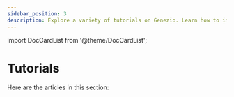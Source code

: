 ```yaml
---
sidebar_position: 3
description: Explore a variety of tutorials on Genezio. Learn how to implement and optimize your projects with our step-by-step guides
---
```


import DocCardList from '@theme/DocCardList';

# Tutorials

<head>
  <title>Tutorials</title>
</head>

Here are the articles in this section:

<DocCardList />
